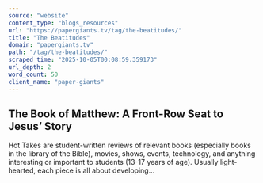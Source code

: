 ```yaml
---
source: "website"
content_type: "blogs_resources"
url: "https://papergiants.tv/tag/the-beatitudes/"
title: "The Beatitudes"
domain: "papergiants.tv"
path: "/tag/the-beatitudes/"
scraped_time: "2025-10-05T00:08:59.359173"
url_depth: 2
word_count: 50
client_name: "paper-giants"
---
```


## The Book of Matthew: A Front-Row Seat to Jesus’ Story

Hot Takes are student-written reviews of relevant books (especially books in the library of the Bible), movies, shows, events, technology, and anything interesting or important to students (13-17 years of age). Usually light-hearted, each piece is all about developing...